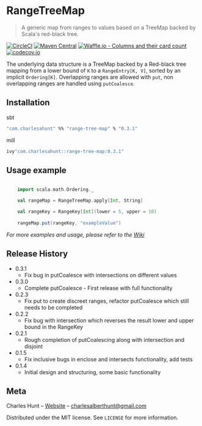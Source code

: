# RangeTreeMap
> A generic map from ranges to values based on a TreeMap backed by Scala's red-black tree.

[![CircleCI](https://circleci.com/gh/CharlesAHunt/RangeTreeMap.svg?style=shield)](https://circleci.com/gh/CharlesAHunt/RangeTreeMap)
[![Maven Central](https://img.shields.io/maven-central/v/com.charlesahunt/range-tree-map_2.12.svg?color=green)](https://maven-badges.herokuapp.com/maven-central/com.charlesahunt/range-tree-map_2.12)
[![Waffle.io - Columns and their card count](https://badge.waffle.io/CharlesAHunt/RangeTreeMap.svg?columns=all)](https://waffle.io/CharlesAHunt/RangeTreeMap)
[![codecov.io](http://codecov.io/github/charlesahunt/rangetreemap/coverage.svg?branch=master)](http://codecov.io/github/charlesahunt/rangetreemap?branch=master)

The underlying data structure is a TreeMap backed by a Red-black tree mapping from a lower bound of `K` to a
 `RangeEntry[K, V]`, sorted by an implicit `Ordering[K]`.  Overlapping ranges are allowed with `put`, non overlapping
 ranges are handled using `putCoalesce`.

## Installation

sbt

```sh
"com.charlesahunt" %% "range-tree-map" % "0.3.1"
```

mill

```sh
ivy"com.charlesahunt::range-tree-map:0.3.1"
```

## Usage example

```scala

    import scala.math.Ordering._

    val rangeMap = RangeTreeMap.apply[Int, String]

    val rangeKey = RangeKey[Int](lower = 5, upper = 10)
    
    rangeMap.put(rangeKey, "exampleValue")

```
_For more examples and usage, please refer to the [Wiki](https://github.com/CharlesAHunt/RangeTreeMap/wiki)_


## Release History

* 0.3.1
    * Fix bug in putCoalesce with intersections on different values
* 0.3.0
    * Complete putCoalesce - First release with full functionality
* 0.2.3
    * Fix put to create discreet ranges, refactor putCoalesce which still needs to be completed
* 0.2.2
    * Fix bug with intersection which reverses the result lower and upper bound in the RangeKey
* 0.2.1
    * Rough completion of putCoalescing along with intersection and disjoint
* 0.1.5
    * Fix inclusive bugs in enclose and intersects functionality, add tests
* 0.1.4
    * Initial design and structuring, some basic functionality

## Meta

Charles Hunt – [Website](http://cornfluence.com) – charlesalberthunt@gmail.com

Distributed under the MIT license. See ``LICENSE`` for more information.

